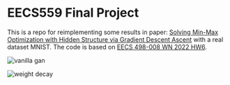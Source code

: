 # EECS559 Final Project

This is a repo for reimplementing some results in paper: [Solving Min-Max Optimization with Hidden Structure via Gradient Descent Ascent](https://arxiv.org/pdf/2101.05248.pdf) with a real dataset MNIST. The code is based on [EECS 498-008 WN 2022 HW6](https://web.eecs.umich.edu/~justincj/teaching/eecs498/WI2022/assignment6.html).



![vanilla gan](https://github.com/zxp46/EECS559-Final-Project/tree/main/Figures/l2_norm.png)

![weight decay](https://github.com/zxp46/EECS559-Final-Project/tree/main/Figures/gan_weight_decay.png)
